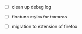 - [ ] clean up debug log
- [ ] finetune styles for textarea
- [ ] migration to extension of firefox

